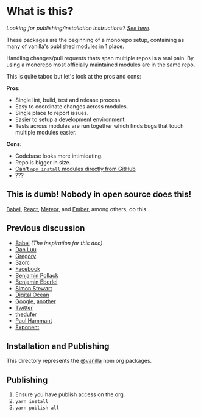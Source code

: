 # What is this?

_Looking for publishing/installation instructions? [See here](#installation-and-publishing)._

These packages are the beginning of a monorepo setup, containing as many of vanilla's published modules in 1 place.

Handling changes/pull requests thats span multiple repos is a real pain.
By using a monorepo most officially maintained modules are in the same repo.

This is quite taboo but let's look at the pros and cons:

**Pros:**

-   Single lint, build, test and release process.
-   Easy to coordinate changes across modules.
-   Single place to report issues.
-   Easier to setup a development environment.
-   Tests across modules are run together which finds bugs that touch multiple modules easier.

**Cons:**

-   Codebase looks more intimidating.
-   Repo is bigger in size.
-   [Can't `npm install` modules directly from GitHub](https://github.com/npm/npm/issues/2974)
-   ???

## This is dumb! Nobody in open source does this!

[Babel](https://github.com/babel/babel/blob/master/doc/design/monorepo.md), [React](https://github.com/facebook/react/tree/master/packages), [Meteor](https://github.com/meteor/meteor/tree/devel/packages), and [Ember](https://github.com/emberjs/ember.js/tree/master/packages), among others, do this.

## Previous discussion

-   [Babel](https://github.com/babel/babel/blob/master/doc/design/monorepo.md) _(The inspiration for this doc)_
-   [Dan Luu](http://danluu.com/monorepo/)
-   [Gregory](http://gregoryszorc.com/blog/2014/09/09/on-monolithic-repositories/)
-   [Szorc](http://gregoryszorc.com/blog/2015/02/17/lost-productivity-due-to-non-unified-repositories/)
-   [Face](https://www.youtube.com/watch?v=X0VH78ye4yY)[book](https://code.facebook.com/posts/218678814984400/scaling-mercurial-at-facebook/)
-   [Benjamin Pollack](http://bitquabit.com/post/unorthodocs-abandon-your-dvcs-and-return-to-sanity/)
-   [Benjamin Eberlei](https://qafoo.com/resources/presentations/froscon_2015/monorepos.html)
-   [Simon Stewart](http://blog.rocketpoweredjetpants.com/2015/04/monorepo-one-source-code-repository-to.html)
-   [Digital Ocean](https://www.digitalocean.com/company/blog/taming-your-go-dependencies/)
-   [Google](http://www.infoq.com/presentations/Development-at-Google), [another](https://www.youtube.com/watch?v=W71BTkUbdqE)
-   [Twitter](https://www.youtube.com/watch?v=bjh4DHuOf4E)
-   [thedufer](http://www.reddit.com/r/programming/comments/1unehr/scaling_mercurial_at_facebook/cek9nkq)
-   [Paul Hammant](http://paulhammant.com/categories.html#Trunk_Based_Development)
-   [Exponent](https://blog.getexponent.com/universe-exponents-code-base-f12fa236b8e#.9dj8a82be)

## Installation and Publishing

This directory represents the [@vanilla](https://www.npmjs.com/org/vanilla) npm org packages.

## Publishing

1. Ensure you have publish access on the org.
2. `yarn install`
3. `yarn publish-all`
